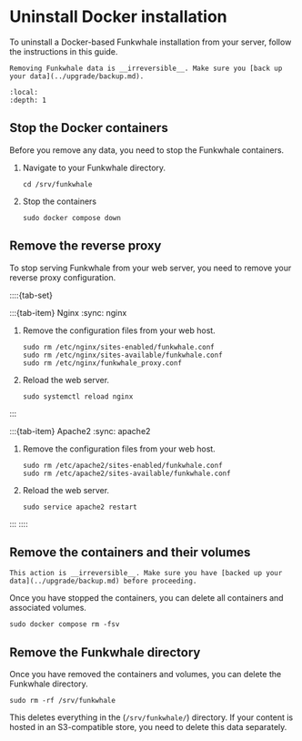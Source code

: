 # Uninstall Docker installation

To uninstall a Docker-based Funkwhale installation from your server, follow the instructions in this guide.

```{warning}
Removing Funkwhale data is __irreversible__. Make sure you [back up your data](../upgrade/backup.md).
```

```{contents}
:local:
:depth: 1
```

## Stop the Docker containers

Before you remove any data, you need to stop the Funkwhale containers.

1. Navigate to your Funkwhale directory.

   ```{code-block} sh
   cd /srv/funkwhale
   ```

2. Stop the containers

   ```{code-block} sh
   sudo docker compose down
   ```

## Remove the reverse proxy

To stop serving Funkwhale from your web server, you need to remove your reverse proxy configuration.

::::{tab-set}

:::{tab-item} Nginx
:sync: nginx

1. Remove the configuration files from your web host.

   ```{code-block} sh
   sudo rm /etc/nginx/sites-enabled/funkwhale.conf
   sudo rm /etc/nginx/sites-available/funkwhale.conf
   sudo rm /etc/nginx/funkwhale_proxy.conf
   ```

2. Reload the web server.

   ```{code-block} sh
   sudo systemctl reload nginx
   ```

:::

:::{tab-item} Apache2
:sync: apache2

1. Remove the configuration files from your web host.

   ```{code-block} sh
   sudo rm /etc/apache2/sites-enabled/funkwhale.conf
   sudo rm /etc/apache2/sites-available/funkwhale.conf
   ```

2. Reload the web server.

   ```{code-block} sh
   sudo service apache2 restart
   ```

:::
::::

## Remove the containers and their volumes

```{warning}
This action is __irreversible__. Make sure you have [backed up your data](../upgrade/backup.md) before proceeding.
```

Once you have stopped the containers, you can delete all containers and associated volumes.

```{code-block} sh
sudo docker compose rm -fsv
```

## Remove the Funkwhale directory

Once you have removed the containers and volumes, you can delete the Funkwhale directory.

```{code-block} sh
sudo rm -rf /srv/funkwhale
```

This deletes everything in the (`/srv/funkwhale/`) directory. If your content is hosted in an S3-compatible store, you need to delete this data separately.
